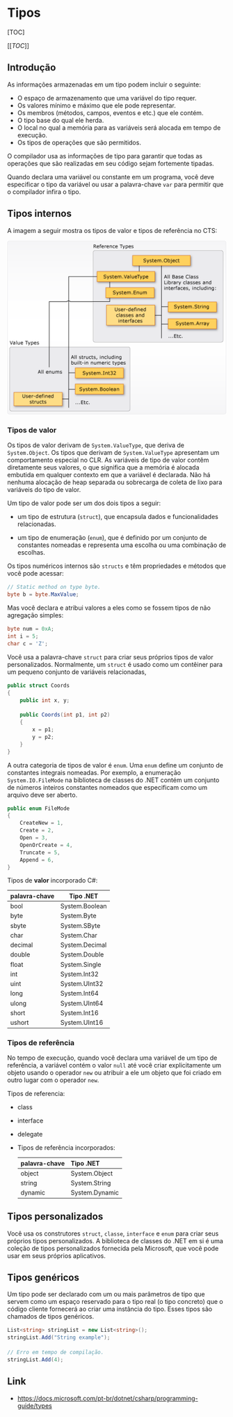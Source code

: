 # Tipos

[TOC]

[[_TOC_]]

## Introdução

As informações armazenadas em um tipo podem incluir o seguinte:

- O espaço de armazenamento que uma variável do tipo requer.
- Os valores mínimo e máximo que ele pode representar.
- Os membros (métodos, campos, eventos e etc.) que ele contém.
- O tipo base do qual ele herda.
- O local no qual a memória para as variáveis será alocada em tempo de execução.
- Os tipos de operações que são permitidos.

O compilador usa as informações de tipo para garantir que todas as operações que são realizadas em seu código sejam fortemente tipadas.

Quando declara uma variável ou constante em um programa, você deve especificar o tipo da variável ou usar a palavra-chave `var` para permitir que o compilador infira o tipo. 

## Tipos internos

A imagem a seguir mostra os tipos de valor e tipos de referência no CTS:

<div class='imagem' markdown='1'>

![tipo-valor-referencia](_tipos/tipos-referencia-e-valor.png)

</div>

### Tipos de valor

Os tipos de valor derivam de `System.ValueType`, que deriva de `System.Object`. Os tipos que derivam de `System.ValueType` apresentam um comportamento especial no CLR. As variáveis de tipo de valor contêm diretamente seus valores, o que significa que a memória é alocada embutida em qualquer contexto em que a variável é declarada. Não há nenhuma alocação de heap separada ou sobrecarga de coleta de lixo para variáveis do tipo de valor.

Um tipo de valor pode ser um dos dois tipos a seguir:

- um tipo de estrutura (`struct`), que encapsula dados e funcionalidades relacionadas.

- um tipo de enumeração (`enum`), que é definido por um conjunto de constantes nomeadas e representa uma escolha ou uma combinação de escolhas.

Os tipos numéricos internos são `structs` e têm propriedades e métodos que você pode acessar:

```c#
// Static method on type byte.
byte b = byte.MaxValue;
```

Mas você declara e atribui valores a eles como se fossem tipos de não agregação simples:

```c#
byte num = 0xA;
int i = 5;
char c = 'Z';
```

Você usa a palavra-chave `struct` para criar seus próprios tipos de valor personalizados. Normalmente, um `struct` é usado como um contêiner para um pequeno conjunto de variáveis relacionadas,

```c#
public struct Coords
{
    public int x, y;

    public Coords(int p1, int p2)
    {
        x = p1;
        y = p2;
    }
}
```

A outra categoria de tipos de valor é `enum`. Uma `enum` define um conjunto de constantes integrais nomeadas. Por exemplo, a enumeração` System.IO.FileMode` na biblioteca de classes do .NET contém um conjunto de números inteiros constantes nomeados que especificam como um arquivo deve ser aberto.

```c#
public enum FileMode
{
    CreateNew = 1,
    Create = 2,
    Open = 3,
    OpenOrCreate = 4,
    Truncate = 5,
    Append = 6,
}
```

Tipos de **valor** incorporado C#:

palavra-chave|Tipo .NET
-----|-----
bool|System.Boolean
byte|System.Byte
sbyte|System.SByte
char|System.Char
decimal|System.Decimal
double|System.Double
float|System.Single
int|System.Int32
uint|System.UInt32
long|System.Int64
ulong|System.UInt64
short|System.Int16
ushort|System.UInt16

### Tipos de referência

No tempo de execução, quando você declara uma variável de um tipo de referência, a variável contém o valor `null` até você criar explicitamente um objeto usando o operador `new` ou atribuir a ele um objeto que foi criado em outro lugar com o operador `new`.

Tipos de referencia: 

- class
- interface
- delegate

- Tipos de referência incorporados:

    palavra-chave|Tipo .NET
    -----|-----
    object | System.Object
    string | System.String
    dynamic| System.Dynamic

## Tipos personalizados

Você usa os construtores `struct`, `classe`, `interface` e `enum` para criar seus próprios tipos personalizados. A biblioteca de classes do .NET em si é uma coleção de tipos personalizados fornecida pela Microsoft, que você pode usar em seus próprios aplicativos.

## Tipos genéricos

Um tipo pode ser declarado com um ou mais parâmetros de tipo que servem como um espaço reservado para o tipo real (o tipo concreto) que o código cliente fornecerá ao criar uma instância do tipo. Esses tipos são chamados de tipos genéricos.

```c#
List<string> stringList = new List<string>();
stringList.Add("String example");

// Erro em tempo de compilação.
stringList.Add(4);
```

## Link
- <https://docs.microsoft.com/pt-br/dotnet/csharp/programming-guide/types>
